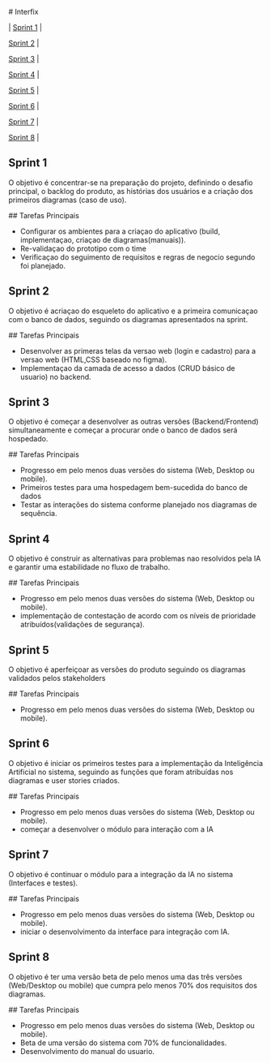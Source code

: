 \# Interfix



<p align="center">

| <a href = "#sprint1">Sprint 1</a> |

<a href = "#sprint2">Sprint 2</a> |

<a href = "#sprint3">Sprint 3</a> |

<a href = "#sprint4">Sprint 4</a> |

<a href = "#sprint5">Sprint 5</a> |

<a href = "#sprint6">Sprint 6</a> |

<a href = "#sprint7">Sprint 7</a> |

<a href = "#sprint8">Sprint 8</a> |

</p>



<h2>Sprint 1</h2> <a id="sprint1"></a>

O objetivo é concentrar-se na preparação do projeto, definindo o desafio principal, o backlog do produto, as histórias dos usuários e a criação dos primeiros diagramas (caso de uso).



\## Tarefas Principais



* Configurar os ambientes para a criaçao do aplicativo (build, implementaçao, criaçao de diagramas(manuais)).
* Re-validaçao do prototipo com o time
* Verificaçao do seguimento de requisitos e regras de negocio segundo foi planejado. 



<h2>Sprint 2</h2> <a id="sprint2"></a>



O objetivo é acriaçao do esqueleto do aplicativo e a primeira comunicaçao com o banco de dados, seguindo os diagramas apresentados na sprint. 





\## Tarefas Principais



* Desenvolver as primeras telas da versao web (login e cadastro) para a versao web (HTML,CSS baseado no figma).
* Implementaçao da camada de acesso a dados (CRUD básico de usuario) no backend.



<h2>Sprint 3</h2> <a id="sprint3"></a>



O objetivo é começar a desenvolver as outras versões (Backend/Frontend) simultaneamente e começar a procurar onde o banco de dados será hospedado.





\## Tarefas Principais



* Progresso em pelo menos duas versões do sistema (Web, Desktop ou mobile).
* Primeiros testes para uma hospedagem bem-sucedida do banco de dados
* Testar as interações do sistema conforme planejado nos diagramas de sequência.



<h2>Sprint 4</h2> <a id="sprint4"></a>



O objetivo é construir as alternativas para problemas nao resolvidos pela IA e garantir uma estabilidade no fluxo de trabalho.





\## Tarefas Principais



* Progresso em pelo menos duas versões do sistema (Web, Desktop ou mobile).
* implementação de contestação de acordo com os níveis de prioridade atribuídos(validações de segurança).



<h2>Sprint 5</h2> <a id="sprint5"></a>



O objetivo é aperfeiçoar as versões do produto seguindo os diagramas validados pelos stakeholders





\## Tarefas Principais



* Progresso em pelo menos duas versões do sistema (Web, Desktop ou mobile).





<h2>Sprint 6</h2> <a id="sprint6"></a>



O objetivo é iniciar os primeiros testes para a implementação da Inteligência Artificial no sistema, seguindo as funções que foram atribuídas nos diagramas e user stories criados.





\## Tarefas Principais



* Progresso em pelo menos duas versões do sistema (Web, Desktop ou mobile).
* começar a desenvolver o módulo para interação com a IA





<h2>Sprint 7</h2> <a id="sprint7"></a>



O objetivo é continuar o módulo para a integração da IA no sistema (Interfaces e testes).





\## Tarefas Principais



* Progresso em pelo menos duas versões do sistema (Web, Desktop ou mobile).
* iniciar o desenvolvimento da interface para integração com IA.





<h2>Sprint 8</h2> <a id="sprint8"></a>



O objetivo é ter uma versão beta de pelo menos uma das três versões (Web/Desktop ou mobile) que cumpra pelo menos 70% dos requisitos dos diagramas.





\## Tarefas Principais



* Progresso em pelo menos duas versões do sistema (Web, Desktop ou mobile).
* Beta de uma versão do sistema com 70% de funcionalidades.
* Desenvolvimento do manual do usuario.









